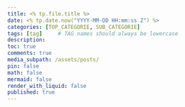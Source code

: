 ```yaml
---
title: <% tp.file.title %>
date: <% tp.date.now("YYYY-MM-DD HH:mm:ss Z") %>
categories: [TOP_CATEGORIE, SUB_CATEGORIE]
tags: [tag]     # TAG names should always be lowercase
description:
toc: true
comments: true
media_subpath: /assets/posts/
pin: false
math: false
mermaid: false
render_with_liquid: false
published: true
---
```

